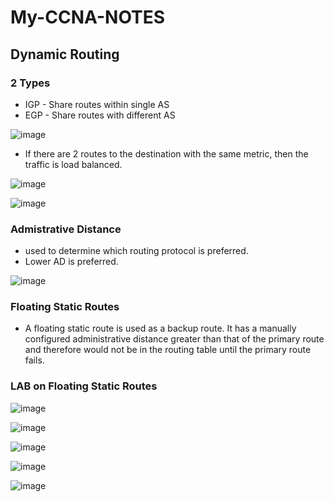 # My-CCNA-NOTES

## Dynamic Routing

### 2 Types

- IGP - Share routes within single AS
- EGP - Share routes with different AS

![image](https://user-images.githubusercontent.com/110488017/233979142-4da6b85a-d249-44fb-8484-47e20aff0e76.png)

- If there are 2 routes to the destination with the same metric, then the traffic is load balanced.

![image](https://user-images.githubusercontent.com/110488017/233981959-c12ab77e-a175-4278-8040-285dfd8e295c.png)

![image](https://user-images.githubusercontent.com/110488017/233982233-c793e476-16fe-4e4e-a782-f40a2740c47b.png)

### Admistrative Distance

- used to determine which routing protocol is preferred.
- Lower AD is preferred.

![image](https://user-images.githubusercontent.com/110488017/233985523-4f705e6c-817c-4aa3-b70a-a60d390d3150.png)


### Floating Static Routes

- A floating static route is used as a backup route. It has a manually configured administrative distance greater than that of the primary route and therefore would not be in the routing table until the primary route fails.

### LAB on Floating Static Routes

![image](https://user-images.githubusercontent.com/110488017/233990243-728c4544-91e3-4487-9a62-0314a21a56a7.png)

![image](https://user-images.githubusercontent.com/110488017/233994644-54bc0dec-3ec1-4916-912c-e22a6b0df234.png)

![image](https://user-images.githubusercontent.com/110488017/233994746-f145d5be-da78-4192-8ae9-060c2820d4ea.png)

![image](https://user-images.githubusercontent.com/110488017/233994832-9e489a98-9faf-4b15-95d4-2056e351ef38.png)

![image](https://user-images.githubusercontent.com/110488017/233995021-50de8811-a84a-4fbc-a1cb-ced4bf8d9cae.png)



